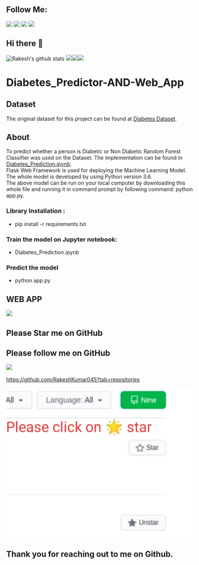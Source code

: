 ## Follow Me:

 [<img src="https://img.shields.io/badge/linkedin-%230077B5.svg?&style=for-the-badge&logo=linkedin&logoColor=white" />](https://www.linkedin.com/in/rakesh-kumar-gupta-52b77ab4/) [<img src = "https://img.shields.io/badge/kaggle-%3390FF.svg?&style=for-the-badge&logo=kaglle&logoColor=white">](https://www.kaggle.com/rakesh6184) [<img src = "https://img.shields.io/badge/twitter-3336FF.svg?&style=for-the-badge&logo=twitter&logoColor=white">](https://twitter.com/2702rakesh) [<img src="https://img.shields.io/badge/medium-%2312100E.svg?&style=for-the-badge&logo=medium&logoColor=white" />](https://medium.com/@2702rakesh)

## Hi there 👋

![Rakesh's github stats](https://github-readme-stats.vercel.app/api?username=RakeshKumar045&show_icons=true)
<img src="https://i.giphy.com/media/LMt9638dO8dftAjtco/200.webp" width="100"><img src="https://i.giphy.com/media/KzJkzjggfGN5Py6nkT/200.webp" width="100"><img src="https://i.giphy.com/media/IdyAQJVN2kVPNUrojM/200.webp" width="100">


# Diabetes_Predictor-AND-Web_App
## Dataset
The original dataset for this project can be found at [Diabetes Dataset](https://www.kaggle.com/johndasilva/diabetes).
## About
To predict whether a person is Diabetic or Non Diabetic Random Forest Classifier was used on the Dataset. The implementation can be found in [Diabetes_Prediction.ipynb](https://github.com/venugopalkadamba/Diabetes_Predictor-AND-Web_App/blob/master/Diabetes_Prediction.ipynb).<br>
Flask Web Framework is used for deploying the Machine Learning Model.<br>
The whole model is developed by using Python version 3.6.<br>
The above model can be run on your local computer by downloading this whole file and running it in command prompt by following command: python app.py.


### Library Installation :
 -  pip install -r requirements.txt 

### Train the model on Jupyter notebook:
 - Diabetes_Prediction.ipynb

### Predict the model
 - python app.py
 


## WEB APP
![](https://github.com/RakeshKumar045/Deployment_ML_Classification_Model_Sample_Project/blob/july_19/Diabetes_Predictor-AND-Web_App-work/Final_Video.gif)



## Please Star me on GitHub 
## Please follow me on GitHub
[<img src="https://img.shields.io/badge/github-%2312100E.svg?&style=for-the-badge&logo=github&logoColor=white" />](https://github.com/RakeshKumar045?tab=repositories)

https://github.com/RakeshKumar045?tab=repositories

![Image github](../github_follow_pic/github.png "epidemiological model")


## Thank you for reaching out to me on Github. 